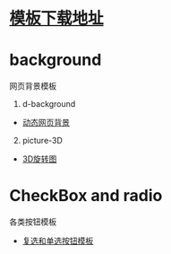 

# [模板下载地址](http://package.yuanheweb.com)

# background 

网页背景模板
1. d-background
- [动态网页背景](./background/d-background/index.html)
2. picture-3D
- [3D旋转图](./background/picture-3D/index.html)

# CheckBox and radio
各类按钮模板
- [复选和单选按钮模板](./checkbox/index.html)

 
